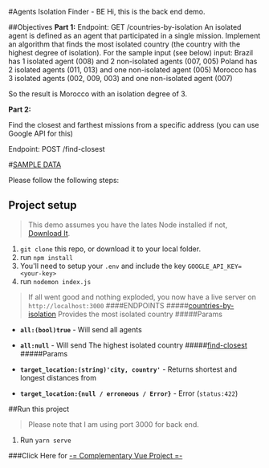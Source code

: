 #Agents Isolation Finder - BE
Hi, this is the back end demo.

##Objectives
**Part 1:** 
Endpoint: GET /countries-by-isolation
An isolated agent is defined as an agent that participated in a single mission.
Implement an algorithm that finds the most isolated country (the country with the highest degree of isolation).
For the sample input (see below) input:
Brazil has 1 isolated agent (008) and 2 non-isolated agents (007, 005)
Poland has 2 isolated agents (011, 013) and one non-isolated agent (005)
Morocco has 3 isolated agents (002, 009, 003) and one non-isolated agent (007)

So the result is Morocco with an isolation degree of 3.

**Part 2:**

Find the closest and farthest missions from a specific address 
	(you can use Google API for this)

Endpoint: POST /find-closest

#[SAMPLE DATA](https://pastebin.com/zQEx4uKH)

Please follow the following steps:
## Project setup
>This demo assumes you have the lates Node installed
 if not, [Download It](https://nodejs.org/dist/v10.15.2/node-v10.15.2-x64.msi).
 
1. `git clone` this repo, or download it to your local folder.
2. run ```npm install```
3. You'll need to setup your `.env` and include the key `GOOGLE_API_KEY=<your-key>`
4. run `nodemon index.js` 
>If all went good and nothing exploded, you now have a live server on  `http://localhost:3000`
####ENDPOINTS
#####[countries-by-isolation](http://localhost:3000/countries-by-isolation)
Provides the most isolated country
#####Params
- **`all:(bool)true`** - Will send all agents
- **`all:null`** - Will send The highest isolated country
#####[find-closest](http://localhost:3000/find-closest)
#####Params
- **`target_location:(string)'city, country'`** - Returns shortest and longest distances from 

- **`target_location:{null / erroneous / Error}`** - Error (`status:422`)

##Run this project
>Please note that I am using port 3000 for back end.

1. Run ```yarn serve```

###Click Here for [-= Complementary Vue Project =-](https://bitbucket.org/yearzero/tikal-vue-demo/src/master/)

